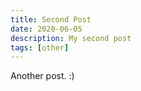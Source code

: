 ```yaml
---
title: Second Post
date: 2020-06-05
description: My second post
tags: [other]
---
```


Another post. :)
